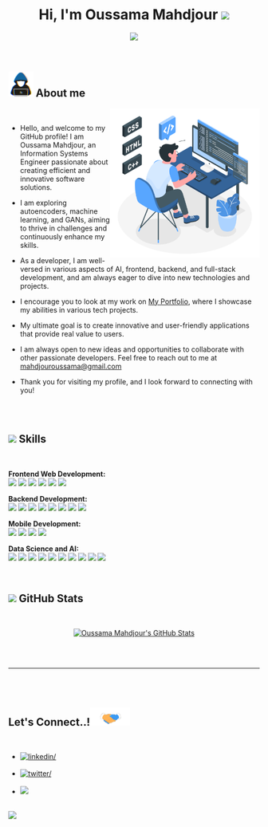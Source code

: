 <h1 align="center"><b>Hi, I'm Oussama Mahdjour </b><img src="https://media.giphy.com/media/hvRJCLFzcasrR4ia7z/giphy.gif" width="35"></h1>

<p align="center">
  <img src="https://readme-typing-svg.herokuapp.com?font=Time+New+Roman&color=cyan&size=25&center=true&vCenter=true&width=600&height=100&lines=Welcome+to+my+GitHub+space!;An+Information+Systems+Engineer+from+Algeria;a+Passionate+about+Technology+and+Innovation">
</p>

<br>

## <picture><img src = "./about_me.gif" width = 50px></picture> **About me**

<picture>
  <source media="(max-width: 767px)" srcset="">
  <img align="right" alt="" src="./programming.svg" width=300px>
</picture>

<br>

- Hello, and welcome to my GitHub profile! I am Oussama Mahdjour, an Information Systems Engineer passionate about creating efficient and innovative software solutions.

- I am exploring autoencoders, machine learning, and GANs, aiming to thrive in challenges and continuously enhance my skills.

- As a developer, I am well-versed in various aspects of AI, frontend, backend, and full-stack development, and am always eager to dive into new technologies and projects.

- I encourage you to look at my work on [My Portfolio](https://github.com/mahdjouroussama), where I showcase my abilities in various tech projects.

- My ultimate goal is to create innovative and user-friendly applications that provide real value to users.

- I am always open to new ideas and opportunities to collaborate with other passionate developers. Feel free to reach out to me at <a href="mailto:mahdjouroussama@gmail.com">mahdjouroussama@gmail.com</a>

- Thank you for visiting my profile, and I look forward to connecting with you!

<br><br>



## <img src="https://media2.giphy.com/media/QssGEmpkyEOhBCb7e1/giphy.gif?cid=ecf05e47a0n3gi1bfqntqmob8g9aid1oyj2wr3ds3mg700bl&rid=giphy.gif" width ="25"><b> Skills</b>
<br>

<!-- Frontend Web Development -->
<p align="left">
  <b>Frontend Web Development:</b><br>
  <img src="https://img.shields.io/badge/TypeScript-3178C6?style=for-the-badge&logo=typescript&logoColor=white">
  <img src="https://img.shields.io/badge/React.js-61DAFB?style=for-the-badge&logo=react&logoColor=black">
  <img src="https://img.shields.io/badge/HTML5-E34F26?style=for-the-badge&logo=html5&logoColor=white">
  <img src="https://img.shields.io/badge/CSS3-1572B6?style=for-the-badge&logo=css3&logoColor=white">
  <img src="https://img.shields.io/badge/Tailwind_CSS-38B2AC?style=for-the-badge&logo=tailwind-css&logoColor=white">
  <img src="https://img.shields.io/badge/JavaScript-F7DF1E?style=for-the-badge&logo=javascript&logoColor=black">
</p>

<!-- Backend Development -->
<p align="left">
  <b>Backend Development:</b><br>
  <img src="https://img.shields.io/badge/Node.js-43853D?style=for-the-badge&logo=node-dot-js&logoColor=white">
  <img src="https://img.shields.io/badge/MongoDB-47A248?style=for-the-badge&logo=mongodb&logoColor=white">
  <img src="https://img.shields.io/badge/Firebase-FFCA28?style=for-the-badge&logo=firebase&logoColor=black">
  <img src="https://img.shields.io/badge/MySQL-4479A1?style=for-the-badge&logo=mysql&logoColor=white">
  <img src="https://img.shields.io/badge/Oracle_DB-F80000?style=for-the-badge&logo=oracle&logoColor=black">
<img src="https://img.shields.io/badge/REST_API-009688?style=for-the-badge">
<img src="https://img.shields.io/badge/SQL-4169E1?style=for-the-badge">
<img src="https://img.shields.io/badge/NoSQL-000000?style=for-the-badge">

</p>

<!-- Mobile Development -->
<p align="left">
  <b>Mobile Development:</b><br>
  <img src="https://img.shields.io/badge/Java-007396?style=for-the-badge&logo=java&logoColor=white">
  <img src="https://img.shields.io/badge/Android_Studio-000000?style=for-the-badge&logo=android-studio&logoColor=white">
<img src="https://img.shields.io/badge/XML-000000?style=for-the-badge">
<img src="https://img.shields.io/badge/SQLite-003B57?style=for-the-badge">

</p>

<!-- Data Science and AI -->
<p align="left">
  <b>Data Science and AI:</b><br>
  <img src="https://img.shields.io/badge/Python-3776AB?style=for-the-badge&logo=python&logoColor=white">
  <img src="https://img.shields.io/badge/Keras-D00000?style=for-the-badge&logo=keras&logoColor=white">
  <img src="https://img.shields.io/badge/OpenCV-5C3EE8?style=for-the-badge&logo=opencv&logoColor=white">
  <img src="https://img.shields.io/badge/TensorFlow-FF6F00?style=for-the-badge&logo=TensorFlow&logoColor=white">
  <img src="https://img.shields.io/badge/PyTorch-EE4C2C?style=for-the-badge&logo=PyTorch&logoColor=white">
  <img src="https://img.shields.io/badge/Pandas-150458?style=for-the-badge&logo=pandas&logoColor=white">
  <img src="https://img.shields.io/badge/NumPy-013243?style=for-the-badge&logo=numpy&logoColor=white">
  <img src="https://img.shields.io/badge/Matplotlib-FF6347?style=for-the-badge">
  <img src="https://img.shields.io/badge/Scikit_Learn-F7931E?style=for-the-badge&logo=scikit-learn&logoColor=white">
  <img src="https://img.shields.io/badge/Seaborn-000000?style=for-the-badge">
</p>

<br>

## <img src="https://media.giphy.com/media/iY8CRBdQXODJSCERIr/giphy.gif" width="35"><b> GitHub Stats </b>
<br>

<div align="center">

[![Oussama Mahdjour's GitHub Stats](https://github-readme-stats.vercel.app/api?username=mahdjourOussama&show_icons=true&theme=default)](https://github.com/mahdjourOussama)


</div>

<br>
<br>

-----

<br>
<br>

## <b> Let's Connect..!</b><img src="./handshake.gif" width ="80">
<br>
<div align='left'>

<ul>

<li>
<a href="https://linkedin.com/in/oussamamahdjour" target="_blank">
<img src="https://img.shields.io/badge/linkedin:  OussamaMahdjour-0077B5.svg?color=405DE6&style=for-the-badge&logo=linkedin&logoColor=white" alt=linkedin/>
</a>
</li>

<br>

<li>
<a href="https://twitter.com/oussama_mahdjour" target="_blank">
<img src="https://img.shields.io/badge/twitter:  mahdjourOussama-%2300acee.svg?color=1DA1F2&style=for-the-badge&logo=twitter&logoColor=white" alt=twitter/>
</a>
</li>

<br>

<li>
<a href="mailto:mahdjouroussama@gmail.com" target="_blank">
<img src="https://img.shields.io/badge/gmail:  mahdjourOussama-%23EA4335.svg?style=for-the-badge&logo=gmail&logoColor=white" t=mail/>
</a>
</li>
	
</ul>
</div>

<br>
<img src="https://user-images.githubusercontent.com/73097560/115834477-dbab4500-a447-11eb-908a-139a6edaec5c.gif">
<br>

